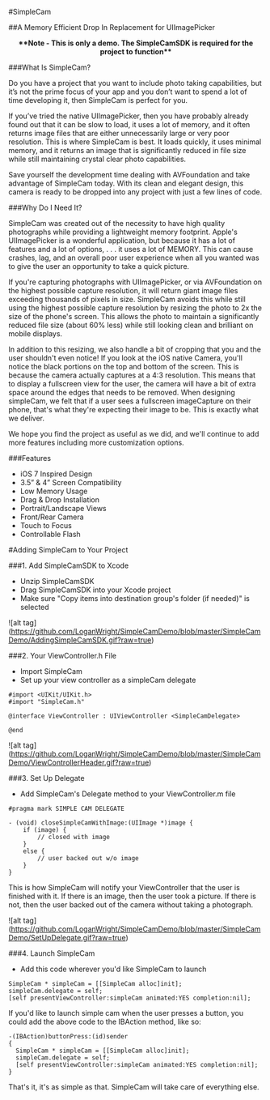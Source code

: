 #SimpleCam

##A Memory Efficient Drop In Replacement for UIImagePicker
<p align="center">
<b>**Note - This is only a demo. The SimpleCamSDK is required for the project to function**</b>
</p>

###What Is SimpleCam?

Do you have a project that you want to include photo taking capabilities, but it’s not the prime focus of your app and you don’t want to spend a lot of time developing it, then SimpleCam is perfect for you.

If you’ve tried the native UIImagePicker, then you have probably already found out that it can be slow to load, it uses a lot of memory, and it often returns image files that are either unnecessarily large or very poor resolution. This is where SimpleCam is best. It loads quickly, it uses minimal memory, and it returns an image that is significantly reduced in file size while still maintaining crystal clear photo capabilities.

Save yourself the development time dealing with AVFoundation and take advantage of SimpleCam today. With its clean and elegant design, this camera is ready to be dropped into any project with just a few lines of code.

###Why Do I Need It?

SimpleCam was created out of the necessity to have high quality photographs while providing a lightweight memory footprint.  Apple's UIImagePicker is a wonderful application, but because it has a lot of features and a lot of options, . . . it uses a lot of MEMORY.  This can cause crashes, lag, and an overall poor user experience when all you wanted was to give the user an opportunity to take a quick picture.

If you're capturing photographs with UIImagePicker, or via AVFoundation on the highest possible capture resolution, it will return giant image files exceeding thousands of pixels in size.  SimpleCam avoids this while still using the highest possible capture resolution by resizing the photo to 2x the size of the phone's screen.  This allows the photo to maintain a significantly reduced file size (about 60% less) while still looking clean and brilliant on mobile displays.

In addition to this resizing, we also handle a bit of cropping that you and the user shouldn't even notice!  If you look at the iOS native Camera, you'll notice the black portions on the top and bottom of the screen.  This is because the camera actually captures at a 4:3  resolution.  This means that to display a fullscreen view for the user, the camera will have a bit of extra space around the edges that needs to be removed.  When designing simpleCam, we felt that if a user sees a fullscreen imageCapture on their phone, that's what they're expecting their image to be.  This is exactly what we deliver.

We hope you find the project as useful as we did, and we'll continue to add more features including more customization options. 

###Features

- iOS 7 Inspired Design 
- 3.5” & 4” Screen Compatibility 
- Low Memory Usage
- Drag & Drop Installation 
- Portrait/Landscape Views 
- Front/Rear Camera 
- Touch to Focus 
- Controllable Flash

#Adding SimpleCam to Your Project

###1. Add SimpleCamSDK to Xcode

- Unzip SimpleCamSDK
- Drag SimpleCamSDK into your Xcode project
- Make sure "Copy items into destination group's folder (if needed)" is selected

![alt tag] (https://github.com/LoganWright/SimpleCamDemo/blob/master/SimpleCamDemo/AddingSimpleCamSDK.gif?raw=true)

###2. Your ViewController.h File

- Import SimpleCam
- Set up your view controller as a simpleCam delegate

```Obj-C
#import <UIKit/UIKit.h>
#import "SimpleCam.h"

@interface ViewController : UIViewController <SimpleCamDelegate>

@end
```

![alt tag] (https://github.com/LoganWright/SimpleCamDemo/blob/master/SimpleCamDemo/ViewControllerHeader.gif?raw=true)

###3. Set Up Delegate

- Add SimpleCam's Delegate method to your ViewController.m file

```Obj-C
#pragma mark SIMPLE CAM DELEGATE

- (void) closeSimpleCamWithImage:(UIImage *)image {
    if (image) {
        // closed with image
    }
    else {
        // user backed out w/o image
    }
}
```

This is how SimpleCam will notify your ViewController that the user is finished with it.  If there is an image, then the user took a picture.  If there is not, then the user backed out of the camera without taking a photograph.

![alt tag] (https://github.com/LoganWright/SimpleCamDemo/blob/master/SimpleCamDemo/SetUpDelegate.gif?raw=true)

###4. Launch SimpleCam

- Add this code wherever you'd like SimpleCam to launch

```Obj-C
SimpleCam * simpleCam = [[SimpleCam alloc]init];
simpleCam.delegate = self;    
[self presentViewController:simpleCam animated:YES completion:nil];
```
If you'd like to launch simple cam when the user presses a button, you could add the above code to the IBAction method, like so:

```Obj-C
-(IBAction)buttonPress:(id)sender
{        
  SimpleCam * simpleCam = [[SimpleCam alloc]init];
  simpleCam.delegate = self;    
  [self presentViewController:simpleCam animated:YES completion:nil];
}
```
That's it, it's as  simple as that.  SimpleCam will take care of everything else.


